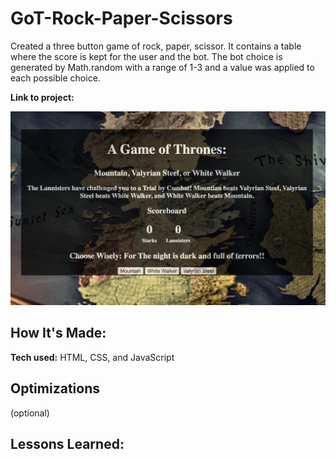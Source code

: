 # GoT-Rock-Paper-Scissors

Created a three button game of rock, paper, scissor. It contains a table where the score is kept for the user and the bot. The bot choice is generated by Math.random with a range of 1-3 and a value was applied to each possible choice.

**Link to project:**

![GitHub Logo](/img/Gottest.png)

## How It's Made:
**Tech used:** HTML, CSS, and JavaScript



## Optimizations
(optional)



## Lessons Learned:
